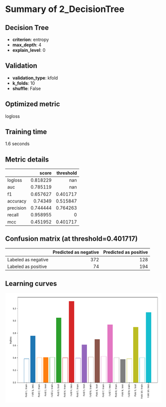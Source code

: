 # Summary of 2_DecisionTree

## Decision Tree
- **criterion**: entropy
- **max_depth**: 4
- **explain_level**: 0

## Validation
 - **validation_type**: kfold
 - **k_folds**: 10
 - **shuffle**: False

## Optimized metric
logloss

## Training time

1.6 seconds

## Metric details
|           |    score |   threshold |
|:----------|---------:|------------:|
| logloss   | 0.818229 |  nan        |
| auc       | 0.785119 |  nan        |
| f1        | 0.657627 |    0.401717 |
| accuracy  | 0.74349  |    0.515847 |
| precision | 0.744444 |    0.764263 |
| recall    | 0.958955 |    0        |
| mcc       | 0.451952 |    0.401717 |


## Confusion matrix (at threshold=0.401717)
|                     |   Predicted as negative |   Predicted as positive |
|:--------------------|------------------------:|------------------------:|
| Labeled as negative |                     372 |                     128 |
| Labeled as positive |                      74 |                     194 |

## Learning curves
![Learning curves](learning_curves.png)
